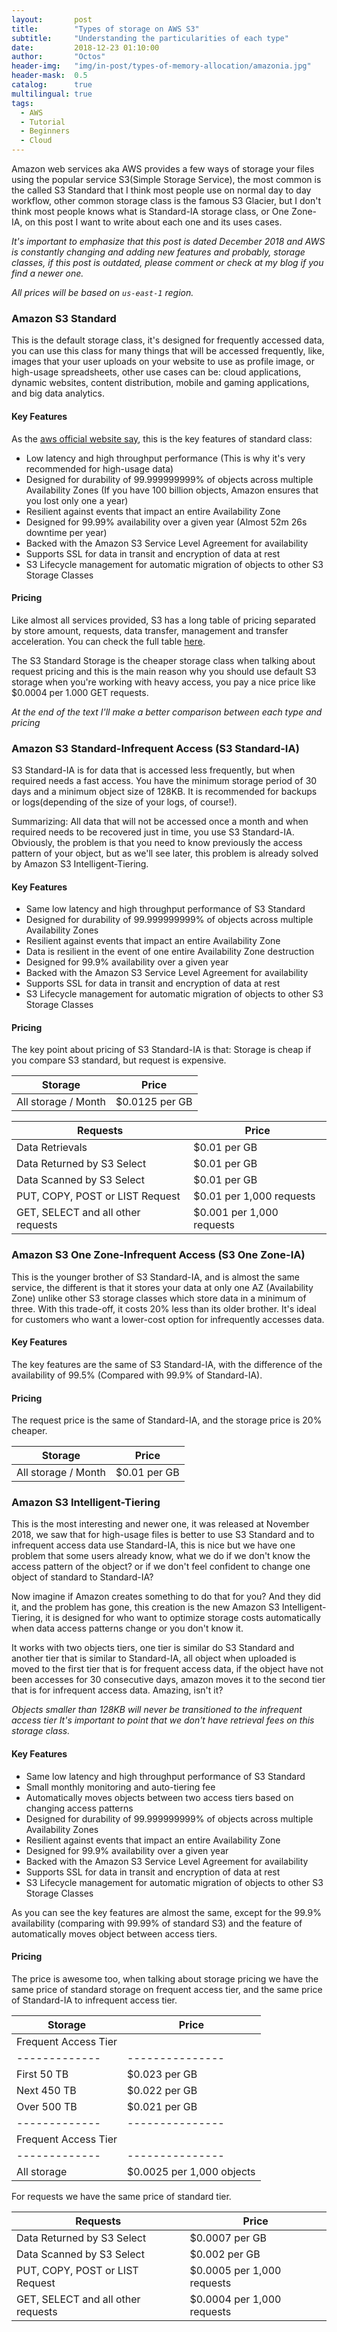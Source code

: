 ```yaml
---
layout:       post
title:        "Types of storage on AWS S3"
subtitle:     "Understanding the particularities of each type"
date:         2018-12-23 01:10:00
author:       "Octos"
header-img:   "img/in-post/types-of-memory-allocation/amazonia.jpg"
header-mask:  0.5
catalog:      true
multilingual: true
tags:
  - AWS
  - Tutorial
  - Beginners
  - Cloud
---
```


Amazon web services aka AWS provides a few ways of storage your files using the popular service S3(Simple Storage Service), the most common is the called S3 Standard that I think most people use on normal day to day workflow, other common storage class is the famous S3 Glacier, but I don't think most people knows what is Standard-IA storage class, or One Zone-IA, on this post I want to write about each one and its uses cases.

*It's important to emphasize that this post is dated December 2018 and AWS is constantly changing and adding new features and probably, storage classes, if this post is outdated, please comment or check at my blog if you find a newer one.*

*All prices will be based on `us-east-1` region.*

### Amazon S3 Standard

This is the default storage class, it's designed for frequently accessed data, you can use this class for many things that will be accessed frequently, like, images that your user uploads on your website to use as profile image, or high-usage spreadsheets, other use cases can be: cloud applications, dynamic websites, content distribution, mobile and gaming applications, and big data analytics.

#### Key Features

As the [aws official website say](https://aws.amazon.com/s3/storage-classes/), this is the key features of standard class:

- Low latency and high throughput performance (This is why it's very recommended for high-usage data)
- Designed for durability of 99.999999999% of objects across multiple Availability Zones (If you have 100 billion objects, Amazon ensures that you lost only one a year)
- Resilient against events that impact an entire Availability Zone
- Designed for 99.99% availability over a given year (Almost 52m 26s downtime per year)
- Backed with the Amazon S3 Service Level Agreement for availability
- Supports SSL for data in transit and encryption of data at rest
- S3 Lifecycle management for automatic migration of objects to other S3 Storage Classes

#### Pricing

Like almost all services provided, S3 has a long table of pricing separated by store amount, requests, data transfer, management and transfer acceleration. You can check the full table [here](https://aws.amazon.com/s3/pricing/).

The S3 Standard Storage is the cheaper storage class when talking about request pricing and this is the main reason why you should use default S3 storage when you're working with heavy access, you pay a nice price like $0.0004 per 1.000 GET requests.

*At the end of the text I'll make a better comparison between each type and pricing*

### Amazon S3 Standard-Infrequent Access (S3 Standard-IA)

S3 Standard-IA is for data that is accessed less frequently, but when required needs a fast access. You have the minimum storage period of 30 days and a minimum object size of 128KB. It is recommended for backups or logs(depending of the size of your logs, of course!).

Summarizing: All data that will not be accessed once a month and when required needs to be recovered just in time, you use S3 Standard-IA. Obviously, the problem is that you need to know previously the access pattern of your object, but as we'll see later, this problem is already solved by Amazon S3 Intelligent-Tiering.

#### Key Features

- Same low latency and high throughput performance of S3 Standard
- Designed for durability of 99.999999999% of objects across multiple Availability Zones
- Resilient against events that impact an entire Availability Zone
- Data is resilient in the event of one entire Availability Zone destruction
- Designed for 99.9% availability over a given year
- Backed with the Amazon S3 Service Level Agreement for availability
- Supports SSL for data in transit and encryption of data at rest
- S3 Lifecycle management for automatic migration of objects to other S3 Storage Classes

#### Pricing

The key point about pricing of S3 Standard-IA is that: Storage is cheap if you compare S3 standard, but request is expensive.

| Storage | Price |
|-------------|---------------|
| All storage / Month | $0.0125 per GB |

| Requests | Price |
|-------------|---------------|
| Data Retrievals | $0.01 per GB |
| Data Returned by S3 Select | $0.01 per GB |
| Data Scanned by S3 Select | $0.01 per GB |
| PUT, COPY, POST or LIST Request | $0.01 per 1,000 requests |
| GET, SELECT and all other requests | $0.001 per 1,000 requests |

### Amazon S3 One Zone-Infrequent Access (S3 One Zone-IA)

This is the younger brother of S3 Standard-IA, and is almost the same service, the different is that it stores your data at only one AZ (Availability Zone) unlike other S3 storage classes which store data in a minimum of three. With this trade-off, it costs 20% less than its older brother. It's ideal for customers who want a lower-cost option for infrequently accesses data.

#### Key Features

The key features are the same of S3 Standard-IA, with the difference of the availability of 99.5% (Compared with 99.9% of Standard-IA).

#### Pricing

The request price is the same of Standard-IA, and the storage price is 20% cheaper.

| Storage | Price |
|-------------|---------------|
| All storage / Month | $0.01 per GB |

### Amazon S3 Intelligent-Tiering

This is the most interesting and newer one, it was released at November 2018, we saw that for high-usage files is better to use S3 Standard and to infrequent access data use Standard-IA, this is nice but we have one problem that some users already know, what we do if we don't know the access pattern of the object? or if we don't feel confident to change one object of standard to Standard-IA?

Now imagine if Amazon creates something to do that for you? And they did it, and the problem has gone, this creation is the new Amazon S3 Intelligent-Tiering, it is designed for who want to optimize storage costs automatically when data access patterns change or you don't know it.

It works with two objects tiers, one tier is similar do S3 Standard and another tier that is similar to Standard-IA, all object when uploaded is moved to the first tier that is for frequent access data, if the object have not been accesses for 30 consecutive days, amazon moves it to the second tier that is for infrequent access data. Amazing, isn't it?

*Objects smaller than 128KB will never be transitioned to the infrequent access tier*
*It's important to point that we don't have retrieval fees on this storage class.*

#### Key Features

- Same low latency and high throughput performance of S3 Standard
- Small monthly monitoring and auto-tiering fee
- Automatically moves objects between two access tiers based on changing access patterns
- Designed for durability of 99.999999999% of objects across multiple Availability Zones
- Resilient against events that impact an entire Availability Zone
- Designed for 99.9% availability over a given year
- Backed with the Amazon S3 Service Level Agreement for availability
- Supports SSL for data in transit and encryption of data at rest
- S3 Lifecycle management for automatic migration of objects to other S3 Storage Classes

As you can see the key features are almost the same, except for the 99.9% availability (comparing with 99.99% of standard S3) and the feature of automatically moves object between access tiers.

#### Pricing

The price is awesome too, when talking about storage pricing we have the same price of standard storage on frequent access tier, and the same price of Standard-IA to infrequent access tier.

| Storage | Price |
|-------------|---------------|
|Frequent Access Tier|
|-------------|---------------|
| First 50 TB | $0.023 per GB |
| Next 450 TB | $0.022 per GB |
| Over 500 TB | $0.021 per GB |
|-------------|---------------|
|Frequent Access Tier|
|-------------|---------------|
| All storage | $0.0025 per 1,000 objects |

For requests we have the same price of standard tier.

| Requests | Price |
|-------------|---------------|
| Data Returned by S3 Select | $0.0007 per GB |
| Data Scanned by S3 Select | $0.002 per GB |
| PUT, COPY, POST or LIST Request | $0.0005 per 1,000 requests |
| GET, SELECT and all other requests | $0.0004 per 1,000 requests |


